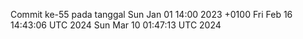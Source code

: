 Commit ke-55 pada tanggal Sun Jan 01 14:00 2023 +0100
Fri Feb 16 14:43:06 UTC 2024
Sun Mar 10 01:47:13 UTC 2024
